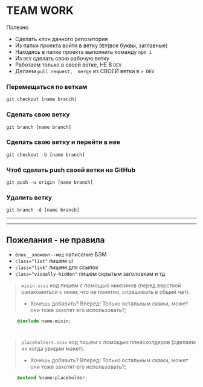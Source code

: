 **TEAM WORK**
===
Полезно
* Сделать клон данного репозитория
* Из папки проекта войти в ветку `DEV`(все буквы, заглавные)
* Находясь в папке проекта выполнить команду `npm i`
* Из `DEV` сделать свою рабочую ветку
* Работаем только в своей ветке, НЕ В `DEV`
* Делаем `pull request,  merge` из СВОЕЙ ветки в `> DEV`

### Перемещаться по веткам
    git checkout [name branch]
### Сделать свою ветку
    git branch [name branch]
### Сделать свою ветку и перейти в нее
    git checkout -b [name branch]    
### Чтоб сделать push своей ветки на GitHub
    git push -u origin [name branch]
### Удалить ветку 
    git branch -d [name branch]

---
---

Пожелания - не правила
---
* `блок__элемент--мод`       написание БЭМ
* `class="list"`             пишем ul
* `class="link"`             пишем для ссылок
* `class="visually-hidden"`  пишем скрытым заголовкам и тд

>`mixin.scss`   код пишем с помощью миксинов (перед версткой ознакомиться с ними, что не понятно, спрашивать в общий чат).
>* Хочешь добавить? Вперед! Только остальным скажи, может они тоже захотят его использовать?;
```css
    @include name-mixin;
```
#
#
#
>`placeholders.scss`                код пишем с помощью плейсхолдеров (сделаем их когда увидим макет).
>* Хочешь добавить? Вперед! Только остальным скажи, может они тоже захотят его использовать?;
```css
    @extend %name-placeholder;
```
